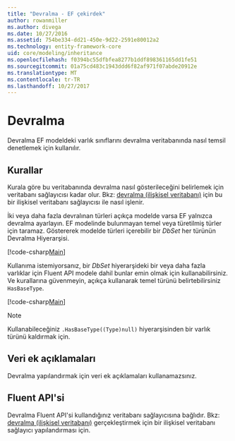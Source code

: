 ```yaml
---
title: "Devralma - EF çekirdek"
author: rowanmiller
ms.author: divega
ms.date: 10/27/2016
ms.assetid: 754be334-dd21-450e-9d22-2591e80012a2
ms.technology: entity-framework-core
uid: core/modeling/inheritance
ms.openlocfilehash: f0394bc55dfbfea8277b1ddf898361165dd1fe51
ms.sourcegitcommit: 01a75cd483c1943ddd6f82af971f07abde20912e
ms.translationtype: MT
ms.contentlocale: tr-TR
ms.lasthandoff: 10/27/2017
---
```

# <a name="inheritance"></a>Devralma

Devralma EF modeldeki varlık sınıflarını devralma veritabanında nasıl temsil denetlemek için kullanılır.

## <a name="conventions"></a>Kurallar

Kurala göre bu veritabanında devralma nasıl gösterileceğini belirlemek için veritabanı sağlayıcısı kadar olur. Bkz: [devralma (ilişkisel veritabanı)](relational/inheritance.md) için bu bir ilişkisel veritabanı sağlayıcısı ile nasıl işlenir.

İki veya daha fazla devralınan türleri açıkça modelde varsa EF yalnızca devralma ayarlayın. EF modelinde bulunmayan temel veya türetilmiş türler için taramaz. Göstererek modelde türleri içerebilir bir *DbSet<TEntity>*  her türünün Devralma Hiyerarşisi.

[!code-csharp[Main](../../../samples/core/Modeling/Conventions/Samples/InheritanceDbSets.cs?highlight=3-4&name=Model)]

Kullanıma istemiyorsanız, bir *DbSet<TEntity>*  hiyerarşideki bir veya daha fazla varlıklar için Fluent API modele dahil bunlar emin olmak için kullanabilirsiniz.
Ve kurallarına güvenmeyin, açıkça kullanarak temel türünü belirtebilirsiniz `HasBaseType`.

[!code-csharp[Main](../../../samples/core/Modeling/Conventions/Samples/InheritanceModelBuilder.cs?highlight=7&name=Context)]

> [!NOTE]
> Kullanabileceğiniz `.HasBaseType((Type)null)` hiyerarşisinden bir varlık türünü kaldırmak için.

## <a name="data-annotations"></a>Veri ek açıklamaları

Devralma yapılandırmak için veri ek açıklamaları kullanamazsınız.

## <a name="fluent-api"></a>Fluent API'si

Devralma Fluent API'si kullandığınız veritabanı sağlayıcısına bağlıdır. Bkz: [devralma (ilişkisel veritabanı)](relational/inheritance.md) gerçekleştirmek için bir ilişkisel veritabanı sağlayıcı yapılandırması için.
